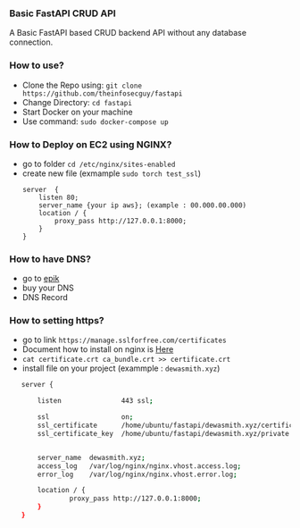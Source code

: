 ### Basic FastAPI CRUD API

A Basic FastAPI based CRUD backend API without any database connection.

### How to use?

- Clone the Repo using: `git clone https://github.com/theinfosecguy/fastapi`
- Change Directory: `cd fastapi`
- Start Docker on your machine
- Use command: `sudo docker-compose up`

### How to Deploy on EC2 using NGINX?

- go to folder `cd /etc/nginx/sites-enabled`
- create new file (exmample `sudo torch test_ssl`)
    ``` text
    server  {
        listen 80;
        server_name {your ip aws}; (example : 00.000.00.000)
        location / {
            proxy_pass http://127.0.0.1:8000;
        }
    }
    ```


### How to have DNS?

 - go to [epik](https://registrar.epik.com/domain/portfolio)
 - buy your DNS
 - DNS Record

### How to setting https?
 - go to link `https://manage.sslforfree.com/certificates`
 - Document how to install on nginx is [Here](https://help.zerossl.com/hc/en-us/articles/360058295894-Installing-SSL-Certificate-on-NGINX)
 - `cat certificate.crt ca_bundle.crt >> certificate.crt`
 - install file on your project (exammple : `dewasmith.xyz`)
 ``` bash
    server {

        listen               443 ssl;

        ssl                  on;
        ssl_certificate      /home/ubuntu/fastapi/dewasmith.xyz/certificate.crt;
        ssl_certificate_key  /home/ubuntu/fastapi/dewasmith.xyz/private.key;


        server_name  dewasmith.xyz;
        access_log   /var/log/nginx/nginx.vhost.access.log;
        error_log    /var/log/nginx/nginx.vhost.error.log;

        location / {
                proxy_pass http://127.0.0.1:8000;
        }
    }

 ```
